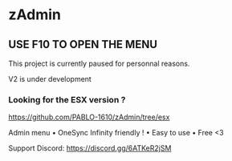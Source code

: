# zAdmin
## USE F10 TO OPEN THE MENU

This project is currently paused for personnal reasons.

V2 is under development

### Looking for the ESX version ?
https://github.com/PABLO-1610/zAdmin/tree/esx

Admin menu
• OneSync Infinity friendly !
• Easy to use
• Free <3

Support Discord: https://discord.gg/6ATKeR2jSM
